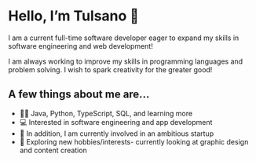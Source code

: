 # Hello, I’m Tulsano 👋

I am a current full-time software developer eager to expand my skills in software engineering and web development! 

I am always working to improve my skills in programming languages and problem solving. I wish to spark creativity for the greater good!

## A few things about me are...

* 👨‍💻 Java, Python, TypeScript, SQL, and learning more
* 💻 Interested in software engineering and app development
* 🌱 In addition, I am currently involved in an ambitious startup
* 🧸 Exploring new hobbies/interests- currently looking at graphic design and content creation
